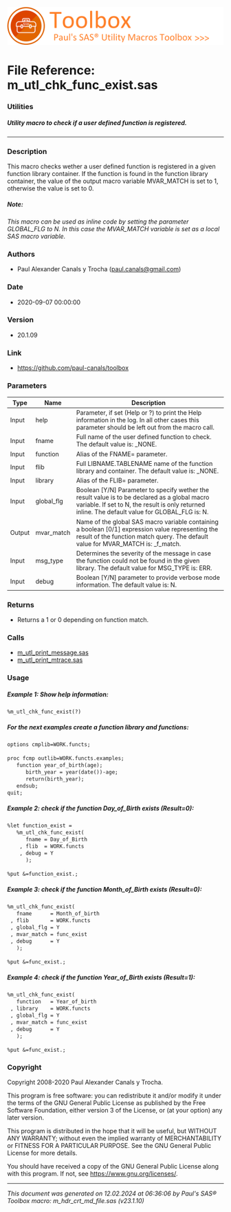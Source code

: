 ![../../misc/images/doc_banner.png](../../misc/images/doc_banner.png)
# 
# File Reference: m_utl_chk_func_exist.sas

### Utilities

##### Utility macro to check if a user defined function is registered.

***

### Description
This macro checks wether a user defined function is registered in a given function library container. If the function is found in the function library container, the value of the output macro variable MVAR_MATCH is set to 1, otherwise the value is set to 0.

##### *Note:*
*This macro can be used as inline code by setting the parameter GLOBAL_FLG to N. In this case the MVAR_MATCH variable is set as a local SAS macro variable.*

### Authors
* Paul Alexander Canals y Trocha (paul.canals@gmail.com)

### Date
* 2020-09-07 00:00:00

### Version
* 20.1.09

### Link
* https://github.com/paul-canals/toolbox

### Parameters
| Type | Name | Description |
| ---- | ---- | ----------- |
| Input | help | Parameter, if set (Help or ?) to print the Help information in the log. In all other cases this parameter should be left out from the macro call. |
| Input | fname | Full name of the user defined function to check. The default value is: _NONE. |
| Input | function | Alias of the FNAME= parameter. |
| Input | flib | Full LIBNAME.TABLENAME name of the function library and container. The default value is: _NONE. |
| Input | library | Alias of the FLIB= parameter. |
| Input | global_flg | Boolean [Y/N] Parameter to specify wether the result value is to be declared as a global macro variable. If set to N, the result is only returned inline. The default value for GLOBAL_FLG is: N. |
| Output | mvar_match | Name of the global SAS macro variable containing a boolean [0/1] expression value representing the result of the function match query. The default value for MVAR_MATCH is: _f_match. |
| Input | msg_type | Determines the severity of the message in case the function could not be found in the given library. The default value for MSG_TYPE is: ERR. |
| Input | debug | Boolean [Y/N] parameter to provide verbose mode information. The default value is: N. |

### Returns
* Returns a 1 or 0 depending on function match.

### Calls
* [m_utl_print_message.sas](m_utl_print_message.md)
* [m_utl_print_mtrace.sas](m_utl_print_mtrace.md)

### Usage

##### Example 1: Show help information:
```sas
%m_utl_chk_func_exist(?)
```

##### For the next examples create a function library and functions:
```sas
options cmplib=WORK.functs;

proc fcmp outlib=WORK.functs.examples;
   function year_of_birth(age);
      birth_year = year(date())-age;
      return(birth_year);
   endsub;
quit;
```

##### Example 2: check if the function Day_of_Birth exists (Result=0):
```sas
%let function_exist =
   %m_utl_chk_func_exist(
      fname = Day_of_Birth
    , flib  = WORK.functs
    , debug = Y
      );

%put &=function_exist.;

```

##### Example 3: check if the function Month_of_Birth exists (Result=0):
```sas
%m_utl_chk_func_exist(
   fname      = Month_of_birth
 , flib       = WORK.functs
 , global_flg = Y
 , mvar_match = func_exist
 , debug      = Y
   );

%put &=func_exist.;

```

##### Example 4: check if the function Year_of_Birth exists (Result=1):
```sas
%m_utl_chk_func_exist(
   function   = Year_of_birth
 , library    = WORK.functs
 , global_flg = Y
 , mvar_match = func_exist
 , debug      = Y
   );

%put &=func_exist.;

```

### Copyright
Copyright 2008-2020 Paul Alexander Canals y Trocha. 
 
This program is free software: you can redistribute it and/or modify 
it under the terms of the GNU General Public License as published by 
the Free Software Foundation, either version 3 of the License, or 
(at your option) any later version. 
 
This program is distributed in the hope that it will be useful, 
but WITHOUT ANY WARRANTY; without even the implied warranty of 
MERCHANTABILITY or FITNESS FOR A PARTICULAR PURPOSE. See the 
GNU General Public License for more details. 
 
You should have received a copy of the GNU General Public License 
along with this program. If not, see <https://www.gnu.org/licenses/>. 


***
*This document was generated on 12.02.2024 at 06:36:06  by Paul's SAS&reg; Toolbox macro: m_hdr_crt_md_file.sas (v23.1.10)*
